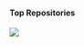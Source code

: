 #### Top Repositories
<!--{for-repositories}-->
<a href="https://github.com/<!--{v-username}-->/<!--{{name}}-->">
  <img align="center" src="https://github-readme-stats.vercel.app/api/pin/?username=<!--{v-username}-->&repo=<!--{{name}}-->&theme=buefy" />
</a>
<!--{end}-->